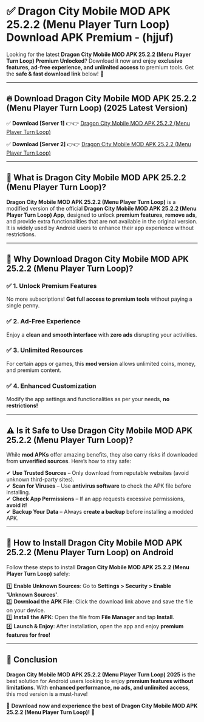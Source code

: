 
# ✅ Dragon City Mobile MOD APK 25.2.2 (Menu Player Turn Loop) Download APK Premium -  (hjjuf) 

Looking for the latest **Dragon City Mobile MOD APK 25.2.2 (Menu Player Turn Loop) Premium Unlocked**? Download it now and enjoy **exclusive features, ad-free experience, and unlimited access** to premium tools. Get the **safe & fast download link** below! 🚀

---

## 🔥 Download Dragon City Mobile MOD APK 25.2.2 (Menu Player Turn Loop) (2025 Latest Version)

✅ **Download [Server 1]** 👉👉 [Dragon City Mobile MOD APK 25.2.2 (Menu Player Turn Loop) ](https://apkcomod.com?title=Dragon_City_Mobile_MOD_APK_25.2.2_(Menu_Player_Turn_Loop))  

✅ **Download [Server 2]** 👉👉 [Dragon City Mobile MOD APK 25.2.2 (Menu Player Turn Loop) ](https://apkcomod.com?title=Dragon_City_Mobile_MOD_APK_25.2.2_(Menu_Player_Turn_Loop))  


---

## 📌 What is Dragon City Mobile MOD APK 25.2.2 (Menu Player Turn Loop)?

**Dragon City Mobile MOD APK 25.2.2 (Menu Player Turn Loop)** is a modified version of the official **Dragon City Mobile MOD APK 25.2.2 (Menu Player Turn Loop) App**, designed to unlock **premium features**, **remove ads**, and provide extra functionalities that are not available in the original version. It is widely used by Android users to enhance their app experience without restrictions.

---

## 🌟 Why Download Dragon City Mobile MOD APK 25.2.2 (Menu Player Turn Loop)?

### ✅ 1. Unlock Premium Features
No more subscriptions! **Get full access to premium tools** without paying a single penny.

### ✅ 2. Ad-Free Experience
Enjoy a **clean and smooth interface** with **zero ads** disrupting your activities.

### ✅ 3. Unlimited Resources
For certain apps or games, this **mod version** allows unlimited coins, money, and premium content.

### ✅ 4. Enhanced Customization
Modify the app settings and functionalities as per your needs, **no restrictions!**

---

## ⚠️ Is it Safe to Use Dragon City Mobile MOD APK 25.2.2 (Menu Player Turn Loop)?

While **mod APKs** offer amazing benefits, they also carry risks if downloaded from **unverified sources**. Here’s how to stay safe:

✔ **Use Trusted Sources** – Only download from reputable websites (avoid unknown third-party sites).  
✔ **Scan for Viruses** – Use **antivirus software** to check the APK file before installing.  
✔ **Check App Permissions** – If an app requests excessive permissions, **avoid it!**  
✔ **Backup Your Data** – Always **create a backup** before installing a modded APK.

---

## 📲 How to Install Dragon City Mobile MOD APK 25.2.2 (Menu Player Turn Loop) on Android

Follow these steps to install **Dragon City Mobile MOD APK 25.2.2 (Menu Player Turn Loop)** safely:

1️⃣ **Enable Unknown Sources**: Go to **Settings > Security > Enable 'Unknown Sources'**.  
2️⃣ **Download the APK File**: Click the download link above and save the file on your device.  
3️⃣ **Install the APK**: Open the file from **File Manager** and tap **Install**.  
4️⃣ **Launch & Enjoy**: After installation, open the app and enjoy **premium features for free!**

---

## 🚀 Conclusion

**Dragon City Mobile MOD APK 25.2.2 (Menu Player Turn Loop) 2025** is the best solution for Android users looking to enjoy **premium features without limitations**. With **enhanced performance, no ads, and unlimited access**, this mod version is a must-have!

🔻 **Download now and experience the best of Dragon City Mobile MOD APK 25.2.2 (Menu Player Turn Loop)!** 🔻

